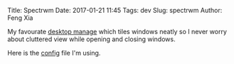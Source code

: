 Title: Spectrwm
Date: 2017-01-21 11:45
Tags: dev
Slug: spectrwm
Author: Feng Xia

My favourate [desktop manage][1] which tiles windows neatly so I never
worry about cluttered view while opening and closing windows. 

[1]: https://wiki.archlinux.org/index.php/spectrwm

Here is the [config][2] file I'm using.

[2]: {attach}/downloads/spectrwm.conf
